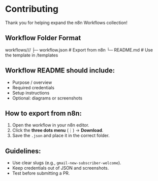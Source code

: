 # Contributing

Thank you for helping expand the n8n Workflows collection!

## Workflow Folder Format
workflows/<category>/<workflow-slug>/
├─ workflow.json # Export from n8n
└─ README.md # Use the template in /templates
## Workflow README should include:
- Purpose / overview
- Required credentials
- Setup instructions
- Optional: diagrams or screenshots

## How to export from n8n:
1. Open the workflow in your n8n editor.
2. Click the **three dots menu** (⋮) → **Download**.
3. Save the `.json` and place it in the correct folder.

## Guidelines:
- Use clear slugs (e.g., `gmail-new-subscriber-welcome`).
- Keep credentials out of JSON and screenshots.
- Test before submitting a PR.
